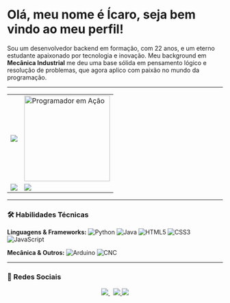 <h1>Olá, meu nome é Ícaro, seja bem vindo ao meu perfil!</h1>

Sou um desenvolvedor backend em formação, com 22 anos, e um eterno estudante apaixonado por tecnologia e inovação. Meu background em **Mecânica Industrial** me deu uma base sólida em pensamento lógico e resolução de problemas, que agora aplico com paixão no mundo da programação.

---

<div align="center">
<table>
  <tr>
    <td>
      <img src="http://github-profile-summary-cards.vercel.app/api/cards/profile-details?username=icarofranklin&theme=radical">
    </td>
    <td>
      <img src="https://media3.giphy.com/media/v1.Y2lkPTc5MGI3NjExNWIzemo2d2pmdnVvNG9oZWZrd3l3djRwaTdxb3V4aTI5bmZpYXQzdyZlcD12MV9pbnRlcm5hbF9naWZfYnlfaWQmY3Q9Zw/bGgsc5mWoryfgKBx1u/giphy.gif" alt="Programador em Ação" width="200">
    </td>
  </tr>
  <tr>
    <td>
      <div align=center>
        <img src="http://github-profile-summary-cards.vercel.app/api/cards/stats?username=icarofranklin&theme=radical">
      </div>
    </td>
    <td>
      <img src="http://github-profile-summary-cards.vercel.app/api/cards/repos-per-language?username=icarofranklin&theme=radical">
    </td>
  </tr>
</table>
</div>

---

### 🛠️ Habilidades Técnicas

**Linguagens & Frameworks:**
![Python](https://img.shields.io/badge/Python-3776AB?logo=python&logoColor=white)
![Java](https://img.shields.io/badge/Java-007396?logo=java&logoColor=white)
![HTML5](https://img.shields.io/badge/HTML5-E34F26?logo=html5&logoColor=white)
![CSS3](https://img.shields.io/badge/CSS3-1572B6?logo=css3&logoColor=white)
![JavaScript](https://img.shields.io/badge/JavaScript-F7DF1E?logo=javascript&logoColor=black)

**Mecânica & Outros:**
![Arduino](https://img.shields.io/badge/Arduino-00979D?logo=arduino&logoColor=white)
![CNC](https://img.shields.io/badge/CNC-2C3E50?logo=data-studio&logoColor=white)

---

### 📱 Redes Sociais

<div align="center">
  <a href="https://www.linkedin.com/in/icaro-franklin079/" target="_blank">
    <img src="https://img.shields.io/badge/-LinkedIn-0077B5?style=flat&logo=linkedin&logoColor=white">
  </a> 
  <a href="https://www.youtube.com/@icarofranklin79" target="_blank">
    <img src="https://img.shields.io/badge/YouTube-FF0000?style=flat-square&logo=youtube&logoColor=white">
  </a>
  <a href="https://www.instagram.com/dev_icaro/" target="_blank">
    <img src="https://img.shields.io/badge/-Instagram-E4405F?style=flat-square&logo=instagram&logoColor=white">
  </a>
</div>

